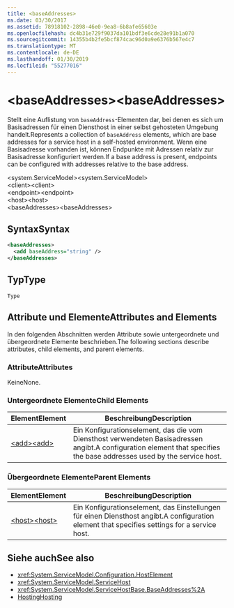 ```yaml
---
title: <baseAddresses>
ms.date: 03/30/2017
ms.assetid: 78918102-2898-46e0-9ea8-6b8afe65603e
ms.openlocfilehash: dc4b31e729f9037da101bdf3e6cde28e91b1a070
ms.sourcegitcommit: 14355b4b2fe5bcf874cac96d0a9e6376b567e4c7
ms.translationtype: MT
ms.contentlocale: de-DE
ms.lasthandoff: 01/30/2019
ms.locfileid: "55277016"
---
```

# <a name="baseaddresses"></a><span data-ttu-id="4237f-101">\<baseAddresses></span><span class="sxs-lookup"><span data-stu-id="4237f-101">\<baseAddresses></span></span>
<span data-ttu-id="4237f-102">Stellt eine Auflistung von `baseAddress`-Elementen dar, bei denen es sich um Basisadressen für einen Diensthost in einer selbst gehosteten Umgebung handelt.</span><span class="sxs-lookup"><span data-stu-id="4237f-102">Represents a collection of `baseAddress` elements, which are base addresses for a service host in a self-hosted environment.</span></span> <span data-ttu-id="4237f-103">Wenn eine Basisadresse vorhanden ist, können Endpunkte mit Adressen relativ zur Basisadresse konfiguriert werden.</span><span class="sxs-lookup"><span data-stu-id="4237f-103">If a base address is present, endpoints can be configured with addresses relative to the base address.</span></span>  
  
 <span data-ttu-id="4237f-104">\<system.ServiceModel></span><span class="sxs-lookup"><span data-stu-id="4237f-104">\<system.ServiceModel></span></span>  
<span data-ttu-id="4237f-105">\<client></span><span class="sxs-lookup"><span data-stu-id="4237f-105">\<client></span></span>  
<span data-ttu-id="4237f-106">\<endpoint></span><span class="sxs-lookup"><span data-stu-id="4237f-106">\<endpoint></span></span>  
<span data-ttu-id="4237f-107">\<host></span><span class="sxs-lookup"><span data-stu-id="4237f-107">\<host></span></span>  
<span data-ttu-id="4237f-108">\<baseAddresses></span><span class="sxs-lookup"><span data-stu-id="4237f-108">\<baseAddresses></span></span>  
  
## <a name="syntax"></a><span data-ttu-id="4237f-109">Syntax</span><span class="sxs-lookup"><span data-stu-id="4237f-109">Syntax</span></span>  
  
```xml  
<baseAddresses>
  <add baseAddress="string" />
</baseAddresses>
```  
  
## <a name="type"></a><span data-ttu-id="4237f-110">Typ</span><span class="sxs-lookup"><span data-stu-id="4237f-110">Type</span></span>  
 `Type`  
  
## <a name="attributes-and-elements"></a><span data-ttu-id="4237f-111">Attribute und Elemente</span><span class="sxs-lookup"><span data-stu-id="4237f-111">Attributes and Elements</span></span>  
 <span data-ttu-id="4237f-112">In den folgenden Abschnitten werden Attribute sowie untergeordnete und übergeordnete Elemente beschrieben.</span><span class="sxs-lookup"><span data-stu-id="4237f-112">The following sections describe attributes, child elements, and parent elements.</span></span>  
  
### <a name="attributes"></a><span data-ttu-id="4237f-113">Attribute</span><span class="sxs-lookup"><span data-stu-id="4237f-113">Attributes</span></span>  
 <span data-ttu-id="4237f-114">Keine</span><span class="sxs-lookup"><span data-stu-id="4237f-114">None.</span></span>  
  
### <a name="child-elements"></a><span data-ttu-id="4237f-115">Untergeordnete Elemente</span><span class="sxs-lookup"><span data-stu-id="4237f-115">Child Elements</span></span>  
  
|<span data-ttu-id="4237f-116">Element</span><span class="sxs-lookup"><span data-stu-id="4237f-116">Element</span></span>|<span data-ttu-id="4237f-117">Beschreibung</span><span class="sxs-lookup"><span data-stu-id="4237f-117">Description</span></span>|  
|-------------|-----------------|  
|[<span data-ttu-id="4237f-118">\<add></span><span class="sxs-lookup"><span data-stu-id="4237f-118">\<add></span></span>](../../../../../docs/framework/configure-apps/file-schema/wcf/add-of-baseaddresses.md)|<span data-ttu-id="4237f-119">Ein Konfigurationselement, das die vom Diensthost verwendeten Basisadressen angibt.</span><span class="sxs-lookup"><span data-stu-id="4237f-119">A configuration element that specifies the base addresses used by the service host.</span></span>|  
  
### <a name="parent-elements"></a><span data-ttu-id="4237f-120">Übergeordnete Elemente</span><span class="sxs-lookup"><span data-stu-id="4237f-120">Parent Elements</span></span>  
  
|<span data-ttu-id="4237f-121">Element</span><span class="sxs-lookup"><span data-stu-id="4237f-121">Element</span></span>|<span data-ttu-id="4237f-122">Beschreibung</span><span class="sxs-lookup"><span data-stu-id="4237f-122">Description</span></span>|  
|-------------|-----------------|  
|[<span data-ttu-id="4237f-123">\<host></span><span class="sxs-lookup"><span data-stu-id="4237f-123">\<host></span></span>](../../../../../docs/framework/configure-apps/file-schema/wcf/host.md)|<span data-ttu-id="4237f-124">Ein Konfigurationselement, das Einstellungen für einen Diensthost angibt.</span><span class="sxs-lookup"><span data-stu-id="4237f-124">A configuration element that specifies settings for a service host.</span></span>|  
  
## <a name="see-also"></a><span data-ttu-id="4237f-125">Siehe auch</span><span class="sxs-lookup"><span data-stu-id="4237f-125">See also</span></span>
- <xref:System.ServiceModel.Configuration.HostElement>
- <xref:System.ServiceModel.ServiceHost>
- <xref:System.ServiceModel.ServiceHostBase.BaseAddresses%2A>
- [<span data-ttu-id="4237f-126">Hosting</span><span class="sxs-lookup"><span data-stu-id="4237f-126">Hosting</span></span>](../../../../../docs/framework/wcf/feature-details/hosting.md)
